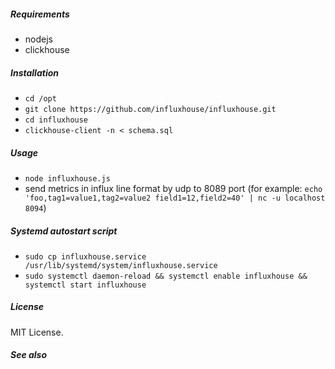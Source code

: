 ##### Requirements
- nodejs
- clickhouse

##### Installation

- `cd /opt`
- `git clone https://github.com/influxhouse/influxhouse.git`
- `cd influxhouse`
- `clickhouse-client -n < schema.sql`

##### Usage

- `node influxhouse.js`
- send metrics in influx line format by udp to 8089 port (for example: `echo 'foo,tag1=value1,tag2=value2 field1=12,field2=40' | nc -u localhost 8094`)

##### Systemd autostart script
- `sudo cp influxhouse.service /usr/lib/systemd/system/influxhouse.service`
- `sudo systemctl daemon-reload && systemctl enable influxhouse && systemctl start influxhouse`

##### License
MIT License.

##### See also
